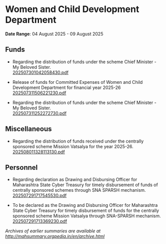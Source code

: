 # Women and Child Development Department

**Date Range**: 04 August 2025 - 09 August 2025


## Funds
- Regarding the distribution of funds under the scheme Chief Minister - My Beloved Sister.\
  [202507301042058430.pdf](https://gr.maharashtra.gov.in/Site/Upload/Government%20Resolutions/English/202507301042058430.pdf)

- Release of funds for Committed Expenses of Women and Child Development   Department for financial year 2025-26\
  [202507311506221230.pdf](https://gr.maharashtra.gov.in/Site/Upload/Government%20Resolutions/English/202507311506221230.pdf)

- Regarding the distribution of funds under the scheme Chief Minister - My Beloved Sister.\
  [202507311252272730.pdf](https://gr.maharashtra.gov.in/Site/Upload/Government%20Resolutions/English/202507311252272730.pdf)

## Miscellaneous
- Regarding the distribution of funds received under the centrally sponsored scheme Mission Vatsalya for the year 2025-26.\
  [202508011328113130.pdf](https://gr.maharashtra.gov.in/Site/Upload/Government%20Resolutions/English/202508011328113130.pdf)

## Personnel
- Regarding declaration as Drawing and Disbursing Officer for Maharashtra State Cyber Treasury for timely disbursement of funds of centrally sponsored schemes through SNA SPARSH mechanism.\
  [202507291717545530.pdf](https://gr.maharashtra.gov.in/Site/Upload/Government%20Resolutions/English/202507291717545530.pdf)

- To be declared as the Drawing and Disbursing Officer for Maharashtra State Cyber Treasury for timely disbursement of funds for the centrally sponsored scheme Mission Vatsalya through SNA-SPARSH mechanism.\
  [202507291713369230.pdf](https://gr.maharashtra.gov.in/Site/Upload/Government%20Resolutions/English/202507291713369230.pdf)


*Archives of earlier summaries are available at http://mahsummary.orgpedia.in/en/archive.html*